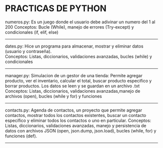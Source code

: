 # PRACTICAS DE PYTHON
numeros.py: Es un juego donde el usuario debe adivinar un numero del 1 al 200
Conceptos: Bucle (While), manejo de errores (Try-except) y condicionales (if, elif, else) 
_______________________________________________________________________________________________________________________
dates.py: Hice un programa para almacenar, mostrar y eliminar datos (usuario y contraseña). <br>
Conceptos: Listas, diccionarios, validaciones avanzadas, bucles (while) y condicionales
_______________________________________________________________________________________________________________________
manager.py: Simulacion de un gestor de una tienda: Permite agregar producto, ver el inventario, calcular el total, buscar producto especifico y borrar productos. Los datos se leen y se guardan en un archivo .txt
Conceptos: Listas, diccionarios, validaciones avanzadas,manejo de archivos (open), bucles (while y for)  y funciones
_______________________________________________________________________________________________________________________
contacts.py: Agenda de contactos, un proyecto que permite agregar contactos, mostrar todos los contactos existentes, buscar un contacto específico y eliminar todos los contactos o uno en particular.
Conceptos: Listas, diccionarios, validaciones avanzadas, manejo y persistencia de datos con archivos JSON (open, json.dump, json.load), bucles (while, for) y funciones (def).
_______________________________________________________________________________________________________________________

